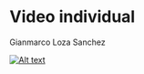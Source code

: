 # Video individual
Gianmarco Loza Sanchez 

[![Alt text](https://img.youtube.com/vi/eEpkWtuQVr4/0.jpg)](https://www.youtube.com/watch?v=eEpkWtuQVr4)

